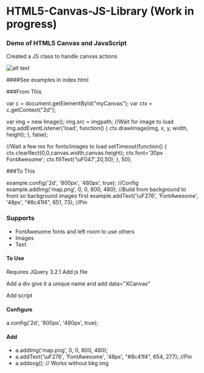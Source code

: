 # HTML5-Canvas-JS-Library (Work in progress)
### Demo of HTML5 Canvas and JavaScript

Created a JS class to handle canvas actions

![alt text](https://raw.githubusercontent.com/MrRedBeard/HTML5-Canvas-JS-Library/master/MapDemo.png)

####See examples in index.html

###From This
<canvas id="myCanvas" class="canvas" width="500" height="500" ></canvas>

var c = document.getElementById("myCanvas");
var ctx = c.getContext("2d");

var img = new Image();
img.src = imgpath;
//Wait for image to load
img.addEventListener('load', function() 
{
	ctx.drawImage(img, x, y, width, height);
}, false);

//Wait a few ms for fonts/images to load
setTimeout(function()
{
	ctx.clearRect(0,0,canvas.width,canvas.height);
	ctx.font='30px FontAwesome';
	ctx.fillText('\uF047',20,50);
}, 50);

###To This
<div name="example" data="XCanvas"></div>
example.config('2d', '800px', '480px', true); //Config
example.addImg('map.png', 0, 0, 800, 480); //Build from background to front so background images first
example.addText('\uF276', 'FontAwesome', '48px', "#8c41f4", 651, 73); //Pin


### Supports
* FontAwesome fonts and left room to use others
* Images
* Text

#### To Use
Requires JQuery 3.2.1
Add js file
<script src="canvas.js"></script>
Add a div give it a unique name and add data="XCanvas"
<div name="example" data="XCanvas"></div>
Add script
<script>
example.config('2d', '800px', '480px', true); //Config
example.addImg('map.png', 0, 0, 800, 480); //Build from background to front so background images first
example.addText('\uF276', 'FontAwesome', '48px', "#8c41f4", 651, 73); //Pin
</script>

#### Configure
a.config('2d', '800px', '480px', true); 

#### Add
* a.addImg('map.png', 0, 0, 800, 480);
* a.addText('\uF276', 'FontAwesome', '48px', "#8c41f4", 654, 277); //Pin
* a.addsvg(); // Works without bkg img
